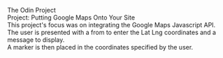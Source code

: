 The Odin Project <br />
Project: Putting Google Maps Onto Your Site <br />
This project's focus was on integrating the Google Maps Javascript API.<br />
The user is presented with a from to enter the Lat Lng coordinates and a message to display.<br />
A marker is then placed in the coordinates specified by the user.<br />
